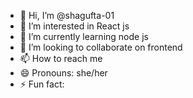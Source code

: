 - 👋 Hi, I’m @shagufta-01
- 👀 I’m interested in React js
- 🌱 I’m currently learning node js
- 💞️ I’m looking to collaborate on frontend 
- 📫 How to reach me 
- 😄 Pronouns: she/her
- ⚡ Fun fact: 

<!---
shagufta-01/shagufta-01 is a ✨ special ✨ repository because its `README.md` (this file) appears on your GitHub profile.
You can click the Preview link to take a look at your changes.
--->

